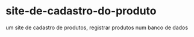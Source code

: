 # site-de-cadastro-do-produto
 um site de cadastro de produtos, registrar produtos num banco de dados
